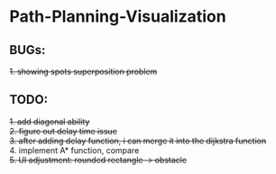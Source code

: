 # Path-Planning-Visualization

## BUGs:
~~1. showing spots superposition problem~~

## TODO:
~~1. add diagonal ability~~<br>
~~2. figure out delay time issue~~<br>
~~3. after adding delay function, i can merge it into the dijkstra function~~<br>
4. implement A* function, compare<br>
~~5. UI adjustment: rounded rectangle -> obstacle~~<br>
